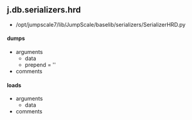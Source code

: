 ## j.db.serializers.hrd

- /opt/jumpscale7/lib/JumpScale/baselib/serializers/SerializerHRD.py

#### dumps 
- arguments
    - data
    - prepend = ''
- comments
    

#### loads 
- arguments
    - data
- comments
    

